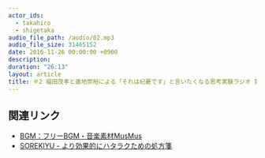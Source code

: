 ```yaml
---
actor_ids:
  - takahiro
  - shigetaka
audio_file_path: /audio/02.mp3
audio_file_size: 31465152
date: 2016-11-26 00:00:00 +0900
description: 
duration: "26:13"
layout: article
title: ＃2 福田茂孝と進地崇裕による「それは杞憂です」と言いたくなる思考実験ラジオ 第二回
---
```


## 関連リンク

- [BGM：フリーBGM・音楽素材MusMus](http://musmus.main.jp/)
- [SOREKIYU - より効果的にハタラクための処方箋](https://sorekiyu.jp)
